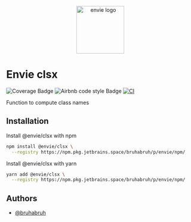 <p align="center">
  <img
    width="128"
    heigth="128"
    src="https://avatars.githubusercontent.com/u/125233583?s=400&u=f8d580f183173a820b9f46a2554e18c46e4c6dd1&v=4"
    alt="envie logo"
  />
</p>

# Envie clsx

![Coverage Badge](https://img.shields.io/endpoint?url=https://gist.githubusercontent.com/BruhaBruh/96bdbce4d06b5692e89d42106c98eca9/raw/061fe2f49d361eb39345b83cbcd34b650db37b86/envie-clsx.json)
![Airbnb code style Badge](https://img.shields.io/badge/code%20style-Airbnb-%23ff5a5f?logo=airbnb)
[![CI](https://github.com/envieapp/clsx/actions/workflows/ci.yml/badge.svg)](https://github.com/envieapp/clsx/actions/workflows/ci.yml)

Function to compute class names

## Installation

Install @envie/clsx with npm

```bash
npm install @envie/clsx \
  --registry https://npm.pkg.jetbrains.space/bruhabruh/p/envie/npm/
```

Install @envie/clsx with yarn

```bash
yarn add @envie/clsx \
  --registry https://npm.pkg.jetbrains.space/bruhabruh/p/envie/npm/
```

## Authors

- [@bruhabruh](https://www.github.com/bruhabruh)

